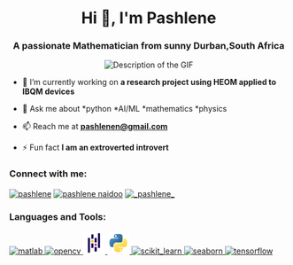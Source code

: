 <h1 align="center">Hi 👋, I'm Pashlene</h1>
<h3 align="center">A passionate Mathematician from sunny Durban,South Africa</h3>

<p align="center">
  <img src="https://github.com/PashleneNaidoo/PashleneNaidoo/assets/97886229/4b669a11-31a9-4094-90b9-fa46b83c10a6" alt="Description of the GIF">
</p>

- 🔭 I’m currently working on **a research project using HEOM applied to IBQM devices**

- 💬 Ask me about *python *AI/ML *mathematics *physics

- 📫 Reach me at **pashlenen@gmail.com**

- ⚡ Fun fact **I am an extroverted introvert**

<h3 align="left">Connect with me:</h3>
<p align="left">
<a href="https://twitter.com/pashlene" target="blank"><img align="center" src="https://raw.githubusercontent.com/rahuldkjain/github-profile-readme-generator/master/src/images/icons/Social/twitter.svg" alt="pashlene" height="30" width="40" /></a>
<a href="https://linkedin.com/in/pashlene naidoo" target="blank"><img align="center" src="https://raw.githubusercontent.com/rahuldkjain/github-profile-readme-generator/master/src/images/icons/Social/linked-in-alt.svg" alt="pashlene naidoo" height="30" width="40" /></a>
<a href="https://instagram.com/_pashlene_" target="blank"><img align="center" src="https://raw.githubusercontent.com/rahuldkjain/github-profile-readme-generator/master/src/images/icons/Social/instagram.svg" alt="_pashlene_" height="30" width="40" /></a>
</p>

<h3 align="left">Languages and Tools:</h3>
<p align="left"> <a href="https://www.mathworks.com/" target="_blank" rel="noreferrer"> <img src="https://upload.wikimedia.org/wikipedia/commons/2/21/Matlab_Logo.png" alt="matlab" width="40" height="40"/> </a> <a href="https://opencv.org/" target="_blank" rel="noreferrer"> <img src="https://www.vectorlogo.zone/logos/opencv/opencv-icon.svg" alt="opencv" width="40" height="40"/> </a> <a href="https://pandas.pydata.org/" target="_blank" rel="noreferrer"> <img src="https://raw.githubusercontent.com/devicons/devicon/2ae2a900d2f041da66e950e4d48052658d850630/icons/pandas/pandas-original.svg" alt="pandas" width="40" height="40"/> </a> <a href="https://www.python.org" target="_blank" rel="noreferrer"> <img src="https://raw.githubusercontent.com/devicons/devicon/master/icons/python/python-original.svg" alt="python" width="40" height="40"/> </a> <a href="https://scikit-learn.org/" target="_blank" rel="noreferrer"> <img src="https://upload.wikimedia.org/wikipedia/commons/0/05/Scikit_learn_logo_small.svg" alt="scikit_learn" width="40" height="40"/> </a> <a href="https://seaborn.pydata.org/" target="_blank" rel="noreferrer"> <img src="https://seaborn.pydata.org/_images/logo-mark-lightbg.svg" alt="seaborn" width="40" height="40"/> </a> <a href="https://www.tensorflow.org" target="_blank" rel="noreferrer"> <img src="https://www.vectorlogo.zone/logos/tensorflow/tensorflow-icon.svg" alt="tensorflow" width="40" height="40"/> </a> </p>
